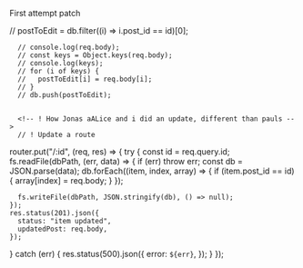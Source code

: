 First attempt patch


// postToEdit = db.filter((i) => i.post_id == id)[0];
      
      // console.log(req.body);
      // const keys = Object.keys(req.body);
      // console.log(keys);
      // for (i of keys) {
      //   postToEdit[i] = req.body[i];
      // }
      // db.push(postToEdit);


      <!-- ! How Jonas aALice and i did an update, different than pauls --> 
      // ! Update a route
router.put("/:id", (req, res) => {
  try {
    const id = req.query.id;
    fs.readFile(dbPath, (err, data) => {
      if (err) throw err;
      const db = JSON.parse(data);
      db.forEach((item, index, array) => {
        if (item.post_id == id) {
          array[index] = req.body;
        }
      });

      fs.writeFile(dbPath, JSON.stringify(db), () => null);
    });
    res.status(201).json({
      status: "item updated",
      updatedPost: req.body,
    });
  } catch (err) {
    res.status(500).json({
      error: `${err}`,
    });
  }
});